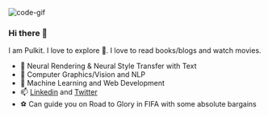 ![code-gif](https://media1.tenor.com/images/505ddb5e0b0e8c3e96b66e1469ef47c1/tenor.gif?itemid=4903969)
### Hi there 👋
I am Pulkit. I love to explore :ship:. I love to read books/blogs and watch movies. 
- 🔭 Neural Rendering & Neural Style Transfer with Text
- 🌱 Computer Graphics/Vision and NLP
- 💬 Machine Learning and Web Development
- 📫 [Linkedin](https://www.linkedin.com/in/pulkit-gera-a29366155/) and [Twitter](https://twitter.com/PulkitRega)
- :soccer: Can guide you on Road to Glory in FIFA with some absolute bargains


